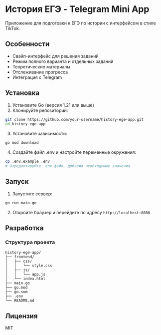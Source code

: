 # История ЕГЭ - Telegram Mini App

Приложение для подготовки к ЕГЭ по истории с интерфейсом в стиле TikTok.

## Особенности

- Свайп-интерфейс для решения заданий
- Режим полного варианта и отдельных заданий
- Теоретические материалы
- Отслеживание прогресса
- Интеграция с Telegram

## Установка

1. Установите Go (версия 1.21 или выше)
2. Клонируйте репозиторий:
```bash
git clone https://github.com/your-username/history-ege-app.git
cd history-ege-app
```

3. Установите зависимости:
```bash
go mod download
```

4. Создайте файл .env и настройте переменные окружения:
```bash
cp .env.example .env
# Отредактируйте .env файл, добавив необходимые значения
```

## Запуск

1. Запустите сервер:
```bash
go run main.go
```

2. Откройте браузер и перейдите по адресу `http://localhost:8080`

## Разработка

### Структура проекта

```
history-ege-app/
├── frontend/
│   ├── css/
│   │   └── style.css
│   ├── js/
│   │   └── app.js
│   └── index.html
├── main.go
├── go.mod
├── go.sum
├── .env
└── README.md
```

## Лицензия

MIT 